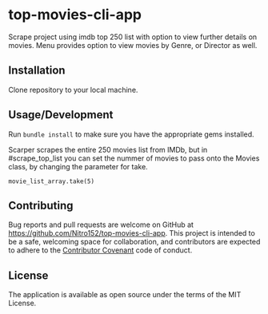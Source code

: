 # top-movies-cli-app
Scrape project using imdb top 250 list with option to view further details on movies.
Menu provides option to view movies by Genre, or Director as well.

## Installation
Clone repository to your local machine.

## Usage/Development
Run ```bundle install``` to make sure you have the appropriate gems installed.

Scarper scrapes the entire 250 movies list from IMDb, but in #scrape_top_list you can set the nummer of movies to pass onto the Movies class, by changing the parameter for take.

```movie_list_array.take(5)```

## Contributing

Bug reports and pull requests are welcome on GitHub at https://github.com/Nitro152/top-movies-cli-app. This project is intended to be a safe, welcoming space for collaboration, and contributors are expected to adhere to the [Contributor Covenant](http://contributor-covenant.org/) code of conduct.

## License

The application is available as open source under the terms of the MIT License.

